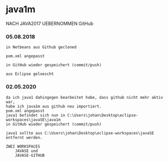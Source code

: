 # java1m
NACH JAVA2017 UEBERNOMMEN 
GitHub



### 05.08.2018
```
in Netbeans aus Github gecloned

pom.xml angepasst
   
in GitHub wieder gespeichert (commit/push)

aus Eclipse geloescht
```

### 02.05.2020
```
da ich java1 dahingegen bearbeitet habe, dass github nicht mehr aktiv war,
habe ich java1m aus github neu importiert.
pom.xml angepasst 
java1 befindet sich nun in C:\Users\johan\Desktop\eclipse-workspaces\javaSE\java1m
in GitHub wieder gespeichert (commit/push)

java1 sollte aus C:\Users\johan\Desktop\eclipse-workspaces\javaSE entfernt werden.

ZWEI WORKSPACES
	JAVASE und
	JAVASE-GITHUB

```

